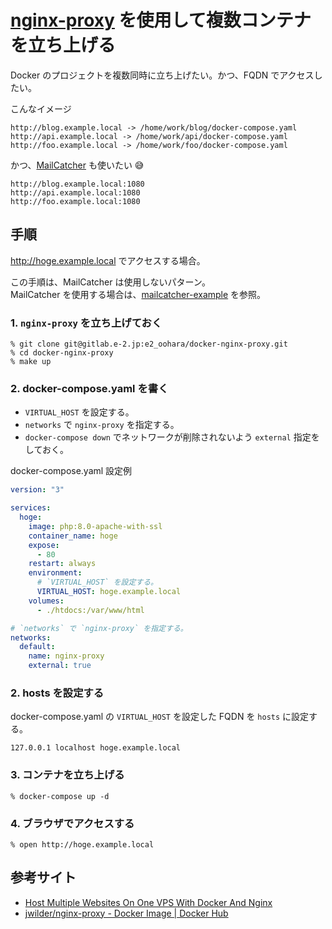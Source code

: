 # [nginx-proxy](https://hub.docker.com/r/jwilder/nginx-proxy) を使用して複数コンテナを立ち上げる

Docker のプロジェクトを複数同時に立ち上げたい。かつ、FQDN でアクセスしたい。

こんなイメージ

```
http://blog.example.local -> /home/work/blog/docker-compose.yaml
http://api.example.local -> /home/work/api/docker-compose.yaml
http://foo.example.local -> /home/work/foo/docker-compose.yaml
```

かつ、[MailCatcher](https://github.com/sj26/mailcatcher) も使いたい 😅

```
http://blog.example.local:1080
http://api.example.local:1080
http://foo.example.local:1080
```

## 手順

http://hoge.example.local でアクセスする場合。

この手順は、MailCatcher は使用しないパターン。  
MailCatcher を使用する場合は、[mailcatcher-example](https://gitlab.e-2.jp/e2_oohara/docker-nginx-proxy/-/tree/main/mailcatcher-example) を参照。

### 1. `nginx-proxy` を立ち上げておく

```
% git clone git@gitlab.e-2.jp:e2_oohara/docker-nginx-proxy.git
% cd docker-nginx-proxy
% make up
```

### 2. docker-compose.yaml を書く

- `VIRTUAL_HOST` を設定する。
- `networks` で `nginx-proxy` を指定する。
- `docker-compose down` でネットワークが削除されないよう `external` 指定をしておく。

docker-compose.yaml 設定例

```yaml:docker-compose.yaml
version: "3"

services:
  hoge:
    image: php:8.0-apache-with-ssl
    container_name: hoge
    expose:
      - 80
    restart: always
    environment:
      # `VIRTUAL_HOST` を設定する。
      VIRTUAL_HOST: hoge.example.local
    volumes:
      - ./htdocs:/var/www/html

# `networks` で `nginx-proxy` を指定する。
networks:
  default:
    name: nginx-proxy
    external: true
```

### 2. hosts を設定する

docker-compose.yaml の `VIRTUAL_HOST` を設定した FQDN を `hosts` に設定する。

```
127.0.0.1 localhost hoge.example.local
```

### 3. コンテナを立ち上げる

```
% docker-compose up -d
```

### 4. ブラウザでアクセスする

```
% open http://hoge.example.local
```

## 参考サイト

- [Host Multiple Websites On One VPS With Docker And Nginx](https://blog.ssdnodes.com/blog/host-multiple-websites-docker-nginx/)
- [jwilder/nginx-proxy - Docker Image | Docker Hub](https://hub.docker.com/r/jwilder/nginx-proxy)
